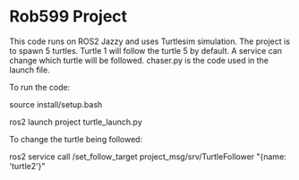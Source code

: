 # Rob599 Project 
This code runs on ROS2 Jazzy and uses Turtlesim simulation. 
The project is to spawn 5 turtles. Turtle 1 will follow the turtle 5 by default. A service can change which turtle will be followed. chaser.py is the code used in the launch file. 

To run the code:

source install/setup.bash 

ros2 launch project turtle_launch.py

To change the turtle being followed: 

ros2 service call /set_follow_target project_msg/srv/TurtleFollower "{name: 'turtle2'}"

